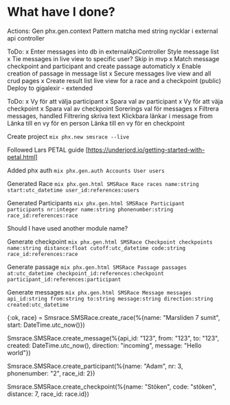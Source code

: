 # What have I done?

Actions: 
Gen phx.gen.context
Pattern matcha med string nycklar i external api controller

ToDo:
x Enter messages into db in externalApiController
Style message list
x Tie messages in live view to specific user? Skip in mvp
x Match message checkpoint and participant and create passage automaticly
x Enable creation of passage in message list
x Secure messages live view and all crud pages
x Create result list live view for a race and a checkpoint (public)
Deploy to gigalexir - extended

ToDo:
x Vy för att välja participant
x Spara val av participant
x Vy för att väja checkpoint
x Spara val av checkpoint
Sorerings val för messages
x Filtrera messages, handled
Filtrering skriva text
Klickbara länkar i message from
Länka till en vy för en person
Länka till en vy för en checkpoint



Create project
`mix phx.new smsrace --live`

Followed Lars PETAL guide [https://underjord.io/getting-started-with-petal.html]

Added phx auth
`mix phx.gen.auth Accounts User users`

Generated Race
`mix phx.gen.html SMSRace Race races name:string start:utc_datetime user_id:references:users`

Generated Participants
`mix phx.gen.html SMSRace Participant participants nr:integer name:string phonenumber:string race_id:references:race`

Should I have used another module name?

Generate checkpoint
`mix phx.gen.html SMSRace Checkpoint checkpoints name:string distance:float cutoff:utc_datetime code:string race_id:references:race`

Generate passage
`mix phx.gen.html SMSRace Passage passages at:utc_datetime checkpoint_id:references:checkpoint participant_id:references:participant`

Generate messages
`mix phx.gen.html SMSRace Message messages api_id:string from:string to:string message:string direction:string created:utc_datetime`


{:ok, race} = Smsrace.SMSRace.create_race(%{name: "Marsliden 7 sumit", start: DateTime.utc_now()})

Smsrace.SMSRace.create_message(%{api_id: "123", from: "123", to: "123", created: DateTime.utc_now(), direction: "incoming", message: "Hello world"})


Smsrace.SMSRace.create_participant(%{name: "Adam", nr: 3, phonenumber: "2", race_id: 2})

Smsrace.SMSRace.create_checkpoint(%{name: "Stöken", code: "stöken", distance: 7, race_id: race.id})


